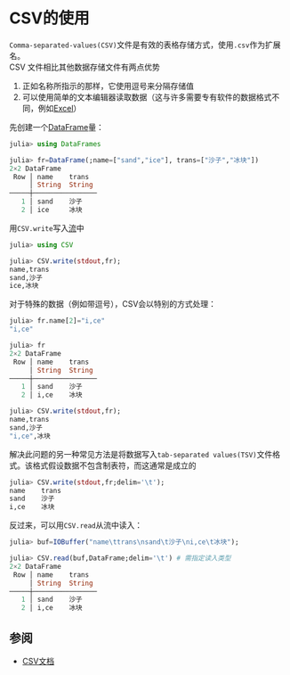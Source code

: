 # CSV的使用
`Comma-separated-values(CSV)`文件是有效的表格存储方式，使用`.csv`作为扩展名。\
CSV 文件相比其他数据存储文件有两点优势
1. 正如名称所指示的那样，它使用逗号来分隔存储值
2. 可以使用简单的文本编辑器读取数据（这与许多需要专有软件的数据格式不同，例如[Excel](xlsx.md)）

先创建一个[DataFrame](dataframes.md#dataframe类型)量：
```jl
julia> using DataFrames

julia> fr=DataFrame(;name=["sand","ice"], trans=["沙子","冰块"])
2×2 DataFrame
 Row │ name    trans
     │ String  String
─────┼────────────────
   1 │ sand    沙子
   2 │ ice     冰块
```

用`CSV.write`写入[流](../advanced/io.md)中
```jl
julia> using CSV

julia> CSV.write(stdout,fr);
name,trans
sand,沙子
ice,冰块
```

对于特殊的数据（例如带逗号），CSV会以特别的方式处理：
```jl
julia> fr.name[2]="i,ce"
"i,ce"

julia> fr
2×2 DataFrame
 Row │ name    trans
     │ String  String
─────┼────────────────
   1 │ sand    沙子
   2 │ i,ce    冰块

julia> CSV.write(stdout,fr);
name,trans
sand,沙子
"i,ce",冰块
```

解决此问题的另一种常见方法是将数据写入`tab-separated values(TSV)`文件格式。该格式假设数据不包含制表符，而这通常是成立的
```jl
julia> CSV.write(stdout,fr;delim='\t');
name    trans
sand    沙子
i,ce    冰块
```

反过来，可以用`CSV.read`从流中读入：
```jl
julia> buf=IOBuffer("name\ttrans\nsand\t沙子\ni,ce\t冰块");

julia> CSV.read(buf,DataFrame;delim='\t') # 需指定读入类型
2×2 DataFrame
 Row │ name    trans
     │ String  String
─────┼────────────────
   1 │ sand    沙子
   2 │ i,ce    冰块
```

## 参阅
- [CSV文档](https://csv.juliadata.org/stable/)

[^1]: https://cn.julialang.org/JuliaDataScience/load_save
